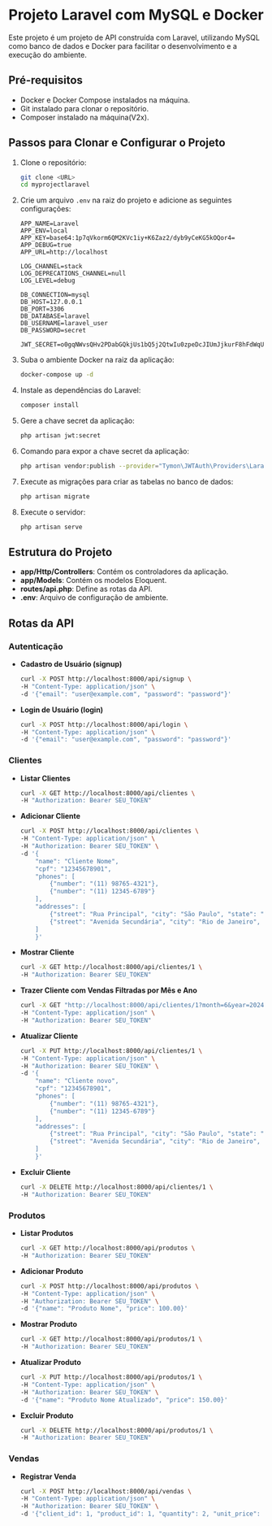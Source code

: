 # Projeto Laravel com MySQL e Docker

Este projeto é um projeto de API construída com Laravel, utilizando MySQL como banco de dados e Docker para facilitar o desenvolvimento e a execução do ambiente.

## Pré-requisitos

- Docker e Docker Compose instalados na máquina.
- Git instalado para clonar o repositório.
- Composer instalado na máquina(V2x).

## Passos para Clonar e Configurar o Projeto

1. Clone o repositório:

    ```sh
    git clone <URL>
    cd myprojectlaravel
    ```

2. Crie um arquivo `.env` na raiz do projeto e adicione as seguintes configurações:

    ```env
    APP_NAME=Laravel
    APP_ENV=local
    APP_KEY=base64:1p7qVkorm6QM2KVc1iy+K6Zaz2/dyb9yCeKG5kOQor4=
    APP_DEBUG=true
    APP_URL=http://localhost

    LOG_CHANNEL=stack
    LOG_DEPRECATIONS_CHANNEL=null
    LOG_LEVEL=debug

    DB_CONNECTION=mysql
    DB_HOST=127.0.0.1
    DB_PORT=3306
    DB_DATABASE=laravel
    DB_USERNAME=laravel_user
    DB_PASSWORD=secret

    JWT_SECRET=o0gqNWvsQHv2PDabGQkjUs1bQ5j2QtwIu0zpeDcJIUmJjkurF8hFdWqUKra2JyEE
    ```

3. Suba o ambiente Docker na raiz da aplicação:

    ```sh
    docker-compose up -d
    ```

4. Instale as dependências do Laravel:

    ```sh
    composer install
    ```

5. Gere a chave secret da aplicação:

    ```sh
    php artisan jwt:secret
    ```

6. Comando para expor a chave secret da aplicação:

    ```sh
    php artisan vendor:publish --provider="Tymon\JWTAuth\Providers\LaravelServiceProvider"
    ```

7. Execute as migrações para criar as tabelas no banco de dados:

    ```sh
    php artisan migrate
    ```

8. Execute o servidor:

    ```sh
    php artisan serve
    ```

## Estrutura do Projeto

- **app/Http/Controllers**: Contém os controladores da aplicação.
- **app/Models**: Contém os modelos Eloquent.
- **routes/api.php**: Define as rotas da API.
- **.env**: Arquivo de configuração de ambiente.

## Rotas da API

### Autenticação

- **Cadastro de Usuário (signup)**
  
    ```sh
    curl -X POST http://localhost:8000/api/signup \
    -H "Content-Type: application/json" \
    -d '{"email": "user@example.com", "password": "password"}'
    ```

- **Login de Usuário (login)**
  
    ```sh
    curl -X POST http://localhost:8000/api/login \
    -H "Content-Type: application/json" \
    -d '{"email": "user@example.com", "password": "password"}'
    ```

### Clientes

- **Listar Clientes**
  
    ```sh
    curl -X GET http://localhost:8000/api/clientes \
    -H "Authorization: Bearer SEU_TOKEN"
    ```

- **Adicionar Cliente**
  
    ```sh
    curl -X POST http://localhost:8000/api/clientes \
    -H "Content-Type: application/json" \
    -H "Authorization: Bearer SEU_TOKEN" \
    -d '{
        "name": "Cliente Nome",
        "cpf": "12345678901",
        "phones": [
            {"number": "(11) 98765-4321"},
            {"number": "(11) 12345-6789"}
        ],
        "addresses": [
            {"street": "Rua Principal", "city": "São Paulo", "state": "SP", "zip": "12345-678"},
            {"street": "Avenida Secundária", "city": "Rio de Janeiro", "state": "RJ", "zip": "54321-098"}
        ]
        }'
    ```

- **Mostrar Cliente**
  
    ```sh
    curl -X GET http://localhost:8000/api/clientes/1 \
    -H "Authorization: Bearer SEU_TOKEN"
    ```

- **Trazer Cliente com Vendas Filtradas por Mês e Ano**
  
    ```sh
    curl -X GET "http://localhost:8000/api/clientes/1?month=6&year=2024" \
    -H "Content-Type: application/json" \
    -H "Authorization: Bearer SEU_TOKEN"

    ```

- **Atualizar Cliente**
  
    ```sh
    curl -X PUT http://localhost:8000/api/clientes/1 \
    -H "Content-Type: application/json" \
    -H "Authorization: Bearer SEU_TOKEN" \
    -d '{
        "name": "Cliente novo",
        "cpf": "12345678901",
        "phones": [
            {"number": "(11) 98765-4321"},
            {"number": "(11) 12345-6789"}
        ],
        "addresses": [
            {"street": "Rua Principal", "city": "São Paulo", "state": "SP", "zipcode": "12345-678"},
            {"street": "Avenida Secundária", "city": "Rio de Janeiro", "state": "RJ", "zipcode": "54321-098"}
        ]
        }'
    ```

- **Excluir Cliente**
  
    ```sh
    curl -X DELETE http://localhost:8000/api/clientes/1 \
    -H "Authorization: Bearer SEU_TOKEN"
    ```

### Produtos

- **Listar Produtos**
  
    ```sh
    curl -X GET http://localhost:8000/api/produtos \
    -H "Authorization: Bearer SEU_TOKEN"
    ```

- **Adicionar Produto**
  
    ```sh
    curl -X POST http://localhost:8000/api/produtos \
    -H "Content-Type: application/json" \
    -H "Authorization: Bearer SEU_TOKEN" \
    -d '{"name": "Produto Nome", "price": 100.00}'
    ```

- **Mostrar Produto**
  
    ```sh
    curl -X GET http://localhost:8000/api/produtos/1 \
    -H "Authorization: Bearer SEU_TOKEN"
    ```

- **Atualizar Produto**
  
    ```sh
    curl -X PUT http://localhost:8000/api/produtos/1 \
    -H "Content-Type: application/json" \
    -H "Authorization: Bearer SEU_TOKEN" \
    -d '{"name": "Produto Nome Atualizado", "price": 150.00}'
    ```

- **Excluir Produto**
  
    ```sh
    curl -X DELETE http://localhost:8000/api/produtos/1 \
    -H "Authorization: Bearer SEU_TOKEN"
    ```

### Vendas

- **Registrar Venda**
  
    ```sh
    curl -X POST http://localhost:8000/api/vendas \
    -H "Content-Type: application/json" \
    -H "Authorization: Bearer SEU_TOKEN" \
    -d '{"client_id": 1, "product_id": 1, "quantity": 2, "unit_price": 100.00, "total_price": 200.00}'
    ```
